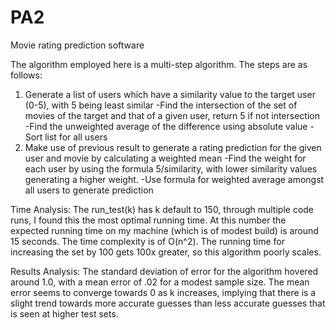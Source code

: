 # PA2
Movie rating prediction software

The algorithm employed here is a multi-step algorithm. The steps are as follows:
1) Generate a list of users which have a similarity value to the target user (0-5), with 5 being least similar
-Find the intersection of the set of movies of the target and that of a given user, return 5 if not intersection
-Find the unweighted average of the difference using absolute value
-Sort list for all users
2) Make use of previous result to generate a rating prediction for the given user and movie by calculating a weighted mean 
-Find the weight for each user by using the formula 5/similarity, with lower similarity values generating a higher weight.
-Use formula for weighted average amongst all users to generate prediction

Time Analysis: 
The run_test(k) has k default to 150, through multiple code runs, I found this the most optimal running time. At this number the expected running time on my machine (which is of modest build) is around 15 seconds. The time complexity is of O(n^2). 
The running time for increasing the set by 100 gets 100x greater, so this algorithm poorly scales.

Results Analysis:
The standard deviation of error for the algorithm hovered around 1.0, with a mean error of .02 for a modest sample size. The mean error seems to converge towards 0 as k increases, implying that there is a slight trend towards more accurate guesses than less accurate guesses that is seen at higher test sets. 

